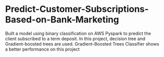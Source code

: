 # Predict-Customer-Subscriptions-Based-on-Bank-Marketing
Built a model using binary classification on AWS Pyspark to predict the client subscribed to a term deposit. In this project, decision tree and Gradient-boosted trees are used. Gradient-Boosted Trees Classifier shows a better performance on this project
